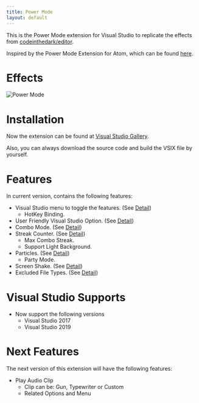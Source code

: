 ```yaml
---
title: Power Mode
layout: default
---
```


This is the Power Mode extension for Visual Studio to replicate the effects from [codeinthedark/editor](https://github.com/codeinthedark/editor).

Inspired by the Power Mode Extension for Atom, which can be found [here](https://atom.io/packages/activate-power-mode).

# Effects
![Power Mode](PowerMode.gif)

# Installation
Now the extension can be found at [Visual Studio Gallery](https://marketplace.visualstudio.com/items?itemName=BigEgg.PowerMode).

Also, you can always download the source code and build the VSIX file by yourself.

# Features
In current version, contains the following features:

* Visual Studio menu to toggle the features. (See [Detail](menu))
  + HotKey Binding.
* User Friendly Visual Studio Option. (See [Detail](options))
* Combo Mode. (See [Detail](combomode))
* Streak Counter. (See [Detail](streakcounter))
  + Max Combo Streak.
  + Support Light Background.
* Particles. (See [Detail](particles))
  + Party Mode.
* Screen Shake. (See [Detail](screenshake))
* Excluded File Types. (See [Detail](options/general/))

# Visual Studio Supports

* Now support the following versions
  + Visual Studio 2017
  + Visual Studio 2019

# Next Features
The next version of this extension will have the following features:

* Play Audio Clip
  + Clip can be: Gun, Typewriter or Custom
  + Related Options and Menu

